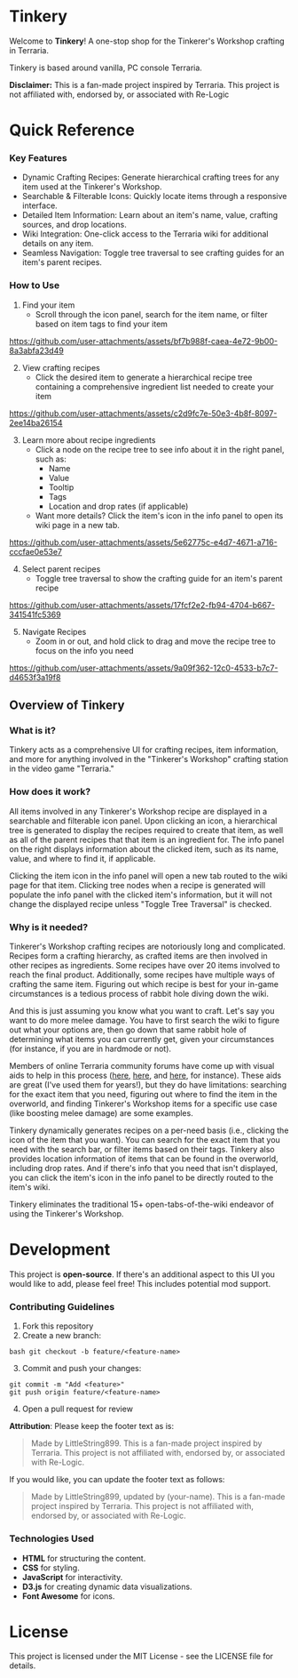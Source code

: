 # Tinkery
Welcome to **Tinkery**! A one-stop shop for the Tinkerer's Workshop crafting in Terraria. 

Tinkery is based around vanilla, PC console Terraria.

**Disclaimer:** This is a fan-made project inspired by Terraria. This project is not affiliated with, endorsed by, or associated with Re-Logic

# Quick Reference
### Key Features
- Dynamic Crafting Recipes: Generate hierarchical crafting trees for any item used at the Tinkerer's Workshop.
- Searchable & Filterable Icons: Quickly locate items through a responsive interface.
- Detailed Item Information: Learn about an item's name, value, crafting sources, and drop locations.
- Wiki Integration: One-click access to the Terraria wiki for additional details on any item.
- Seamless Navigation: Toggle tree traversal to see crafting guides for an item's parent recipes.

### How to Use
1. Find your item
   * Scroll through the icon panel, search for the item name, or filter based on item tags to find your item
     

https://github.com/user-attachments/assets/bf7b988f-caea-4e72-9b00-8a3abfa23d49


2. View crafting recipes
   * Click the desired item to generate a hierarchical recipe tree containing a comprehensive ingredient list needed to create your item
     

https://github.com/user-attachments/assets/c2d9fc7e-50e3-4b8f-8097-2ee14ba26154


3. Learn more about recipe ingredients
   * Click a node on the recipe tree to see info about it in the right panel, such as:
     * Name
     * Value
     * Tooltip
     * Tags
     * Location and drop rates (if applicable)
    * Want more details? Click the item's icon in the info panel to open its wiki page in a new tab.
      

https://github.com/user-attachments/assets/5e62775c-e4d7-4671-a716-cccfae0e53e7


4. Select parent recipes
    * Toggle tree traversal to show the crafting guide for an item's parent recipe
      

https://github.com/user-attachments/assets/17fcf2e2-fb94-4704-b667-341541fc5369


5. Navigate Recipes
    * Zoom in or out, and hold click to drag and move the recipe tree to focus on the info you need


https://github.com/user-attachments/assets/9a09f362-12c0-4533-b7c7-d4653f3a19f8




## Overview of Tinkery
### What is it?
Tinkery acts as a comprehensive UI for crafting recipes, item information, and more for anything involved in the "Tinkerer's Workshop" crafting station in the video game "Terraria." 

### How does it work?
All items involved in any Tinkerer's Workshop recipe are displayed in a searchable and filterable icon panel. Upon clicking an icon, a hierarchical tree is generated to display the recipes required to create that item, as well as all of the parent recipes that that item is an ingredient for. The info panel on the right displays information about the clicked item, such as its name, value, and where to find it, if applicable. 

Clicking the item icon in the info panel will open a new tab routed to the wiki page for that item. Clicking tree nodes when a recipe is generated will populate the info panel with the clicked item's information, but it will not change the displayed recipe unless "Toggle Tree Traversal" is checked.

### Why is it needed?
Tinkerer's Workshop crafting recipes are notoriously long and complicated. Recipes form a crafting hierarchy, as crafted items are then involved in other recipes as ingredients. Some recipes have over 20 items involved to reach the final product. 
Additionally, some recipes have multiple ways of crafting the same item. Figuring out which recipe is best for your in-game circumstances is a tedious process of rabbit hole diving down the wiki.

And this is just assuming you know what you want to craft. Let's say you want to do more melee damage. You have to first search the wiki to figure out what your options are, then go down that same rabbit hole of determining what items 
you can currently get, given your circumstances (for instance, if you are in hardmode or not).

Members of online Terraria community forums have come up with visual aids to help in this process ([here](https://www.reddit.com/r/Terraria/comments/csam1f/mindmap_of_all_accessory_combinations_crafted_at/), 
[here](https://www.reddit.com/r/Terraria/comments/h055q3/an_updated_tinkerers_workshop_spreadsheet/), and [here](https://www.reddit.com/r/Terraria/comments/hqacz5/all_accessory_combinations_tinkerers_workshop/), for instance).
These aids are great (I've used them for years!), but they do have limitations: searching for the exact item that you need, figuring out where to find the item in the overworld, and finding Tinkerer's Workshop items for a specific use case (like boosting melee damage) are some examples.

Tinkery dynamically generates recipes on a per-need basis (i.e., clicking the icon of the item that you want). You can search for the exact item that you need with the search bar, or filter items based on their tags. Tinkery also provides location information of items that can be found in the overworld, including drop rates. And if there's info that you need that isn't displayed, you can click the item's icon in the info panel to be directly routed to the item's wiki.

Tinkery eliminates the traditional 15+ open-tabs-of-the-wiki endeavor of using the Tinkerer's Workshop.

# Development
This project is **open-source**. If there's an additional aspect to this UI you would like to add, please feel free! This includes potential mod support.

### Contributing Guidelines
1. Fork this repository
2. Create a new branch: 
```
bash git checkout -b feature/<feature-name>
```
3. Commit and push your changes:
```
git commit -m "Add <feature>"
git push origin feature/<feature-name>
```
4. Open a pull request for review

**Attribution**: Please keep the footer text as is:
> Made by LittleString899. This is a fan-made project inspired by Terraria. This project is not affiliated with, endorsed by, or associated with Re-Logic.

If you would like, you can update the footer text as follows:
> Made by LittleString899, updated by (your-name). This is a fan-made project inspired by Terraria. This project is not affiliated with, endorsed by, or associated with Re-Logic.

### Technologies Used
- **HTML** for structuring the content.
- **CSS** for styling.
- **JavaScript** for interactivity.
- **D3.js** for creating dynamic data visualizations.
- **Font Awesome** for icons.

# License
This project is licensed under the MIT License - see the LICENSE file for details.














